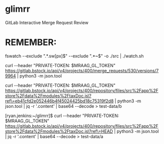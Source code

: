 # glimrr
GitLab Interactive Merge Request Review


# REMEMBER:
fswatch --exclude ".*\.sw[px]$" --exclude ".*~$" -o ./src | ./watch.sh

curl --header "PRIVATE-TOKEN: $MRAAG_GL_TOKEN" https://gitlab.bstock.io/api/v4/projects/400/merge_requests/530/versions/79964 | python3 -m json.tool

curl --header "PRIVATE-TOKEN: $MRAAG_GL_TOKEN" https://gitlab.bstock.io/api/v4/projects/400/repository/files/src%2Fapp%2Fstore%2Fdata%2Fmodules%2FtaxDoc.js\?ref\=eb41cfd2e052446b4f45024425bd18c75319f2d8 | python3 -m json.tool | jq -r '.content' | base64 --decode > test-data/b

[ryan.jenkins:~/glimrr]$ curl --header "PRIVATE-TOKEN: $MRAAG_GL_TOKEN" https://gitlab.bstock.io/api/v4/projects/400/repository/files/src%2Fapp%2Fstore%2Fdata%2Fmodules%2FtaxDoc.js\?ref\=HEAD | python3 -m json.tool | jq -r '.content' | base64 --decode > test-data/a
